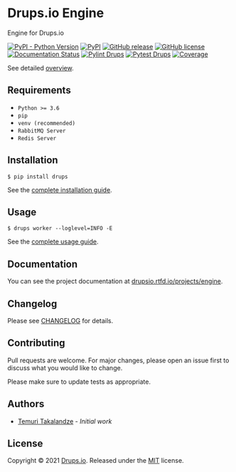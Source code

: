 # Drups.io Engine

Engine for Drups.io

[![PyPI - Python Version](https://img.shields.io/pypi/pyversions/drups)](https://pypi.org/pypi/drups/)
[![PyPI](https://img.shields.io/pypi/v/drups)](https://pypi.org/pypi/drups/)
[![GitHub release](https://img.shields.io/github/release/drupsio/engine.svg)](https://github.com/drupsio/engine/releases)
[![GitHub license](https://img.shields.io/github/license/drupsio/engine.svg)](https://github.com/drupsio/engine/blob/0.x/LICENSE)
[![Documentation Status](https://readthedocs.org/projects/drupsio-engine/badge/?version=latest)](https://drupsio.rtfd.io/projects/engine/)
[![Pylint Drups](https://github.com/drupsio/engine/actions/workflows/python-lint.yml/badge.svg)](https://github.com/drupsio/engine/actions/workflows/python-lint.yml)
[![Pytest Drups](https://github.com/drupsio/engine/actions/workflows/python-test.yml/badge.svg)](https://github.com/drupsio/engine/actions/workflows/python-test.yml)
[![Coverage](https://img.shields.io/codecov/c/github/drupsio/engine.svg)](https://codecov.io/gh/drupsio/engine)

See detailed [overview](https://drupsio.readthedocs.io/projects/engine/en/latest/content/0_overview.html).

## Requirements

- `Python >= 3.6`
- `pip`
- `venv (recommended)`
- `RabbitMQ Server`
- `Redis Server`

## Installation

```shell
$ pip install drups
```

See the [complete installation guide](https://drupsio.readthedocs.io/projects/engine/en/latest/content/1_installation.html).

## Usage

```shell
$ drups worker --loglevel=INFO -E
```

See the [complete usage guide](https://drupsio.readthedocs.io/projects/engine/en/latest/content/2_usage.html).

## Documentation

You can see the project documentation at [drupsio.rtfd.io/projects/engine](https://drupsio.readthedocs.io/projects/engine).

## Changelog

Please see [CHANGELOG](CHANGELOG.md) for details.

## Contributing

Pull requests are welcome. For major changes, please open an issue first to discuss what you would like to change.

Please make sure to update tests as appropriate.

## Authors

- [Temuri Takalandze](https://abgeo.dev) - *Initial work*

## License

Copyright © 2021 [Drups.io](https://drups.io).
Released under the [MIT](LICENSE) license.
